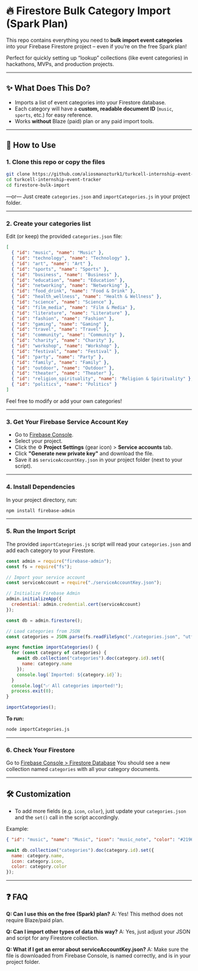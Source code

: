 # 🔥 Firestore Bulk Category Import (Spark Plan)

This repo contains everything you need to **bulk import event categories** into your Firebase Firestore project – even if you’re on the free Spark plan!

Perfect for quickly setting up “lookup” collections (like event categories) in hackathons, MVPs, and production projects.

---

## ✨ What Does This Do?

- Imports a list of event categories into your Firestore database.
- Each category will have a **custom, readable document ID** (`music`, `sports`, etc.) for easy reference.
- Works **without** Blaze (paid) plan or any paid import tools.

---

## 📝 How to Use

### 1. Clone this repo or copy the files

```bash
git clone https://github.com/aliosmanozturk1/turkcell-internship-event-tracker.git
cd turkcell-internship-event-tracker
cd firestore-bulk-import
````

—or—
Just create `categories.json` and `importCategories.js` in your project folder.

---

### 2. Create your categories list

Edit (or keep) the provided `categories.json` file:

```json
[
  { "id": "music", "name": "Music" },
  { "id": "technology", "name": "Technology" },
  { "id": "art", "name": "Art" },
  { "id": "sports", "name": "Sports" },
  { "id": "business", "name": "Business" },
  { "id": "education", "name": "Education" },
  { "id": "networking", "name": "Networking" },
  { "id": "food_drink", "name": "Food & Drink" },
  { "id": "health_wellness", "name": "Health & Wellness" },
  { "id": "science", "name": "Science" },
  { "id": "film_media", "name": "Film & Media" },
  { "id": "literature", "name": "Literature" },
  { "id": "fashion", "name": "Fashion" },
  { "id": "gaming", "name": "Gaming" },
  { "id": "travel", "name": "Travel" },
  { "id": "community", "name": "Community" },
  { "id": "charity", "name": "Charity" },
  { "id": "workshop", "name": "Workshop" },
  { "id": "festival", "name": "Festival" },
  { "id": "party", "name": "Party" },
  { "id": "family", "name": "Family" },
  { "id": "outdoor", "name": "Outdoor" },
  { "id": "theater", "name": "Theater" },
  { "id": "religion_spirituality", "name": "Religion & Spirituality" },
  { "id": "politics", "name": "Politics" }
]
```

Feel free to modify or add your own categories!

---

### 3. Get Your Firebase Service Account Key

* Go to [Firebase Console](https://console.firebase.google.com/).
* Select your project.
* Click the ⚙️ **Project Settings** (gear icon) > **Service accounts** tab.
* Click **"Generate new private key"** and download the file.
* Save it as `serviceAccountKey.json` in your project folder (next to your script).

---

### 4. Install Dependencies

In your project directory, run:

```bash
npm install firebase-admin
```

---

### 5. Run the Import Script

The provided `importCategories.js` script will read your `categories.json` and add each category to your Firestore.

```js
const admin = require("firebase-admin");
const fs = require("fs");

// Import your service account
const serviceAccount = require("./serviceAccountKey.json");

// Initialize Firebase Admin
admin.initializeApp({
  credential: admin.credential.cert(serviceAccount)
});

const db = admin.firestore();

// Load categories from JSON
const categories = JSON.parse(fs.readFileSync("./categories.json", "utf8"));

async function importCategories() {
  for (const category of categories) {
    await db.collection("categories").doc(category.id).set({
      name: category.name
    });
    console.log(`Imported: ${category.id}`);
  }
  console.log("✅ All categories imported!");
  process.exit(0);
}

importCategories();
```

**To run:**

```bash
node importCategories.js
```

---

### 6. Check Your Firestore

Go to [Firebase Console > Firestore Database](https://console.firebase.google.com/)
You should see a new collection named `categories` with all your category documents.

---

## 🛠️ Customization

* To add more fields (e.g. `icon`, `color`), just update your `categories.json` and the `set()` call in the script accordingly.

Example:

```json
{ "id": "music", "name": "Music", "icon": "music_note", "color": "#2196F3" }
```

```js
await db.collection("categories").doc(category.id).set({
  name: category.name,
  icon: category.icon,
  color: category.color
});
```

---

## ❓ FAQ

**Q: Can I use this on the free (Spark) plan?**
A: Yes! This method does not require Blaze/paid plan.

**Q: Can I import other types of data this way?**
A: Yes, just adjust your JSON and script for any Firestore collection.

**Q: What if I get an error about serviceAccountKey.json?**
A: Make sure the file is downloaded from Firebase Console, is named correctly, and is in your project folder.
